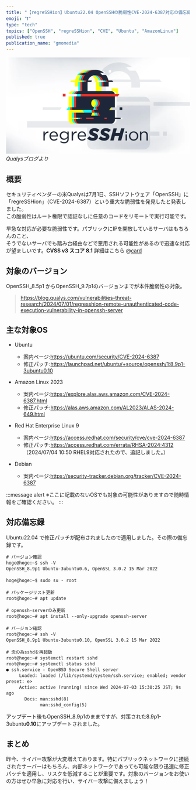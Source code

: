 ```yaml
---
title: "【regreSSHion】Ubuntu22.04 OpenSSHの脆弱性CVE-2024-6387対応の備忘録"
emoji: "❗️"
type: "tech"
topics: ["OpenSSH", "regreSSHion", "CVE", "Ubuntu", "AmazonLinux"]
published: true
publication_name: "gmomedia"
---
```


![](/images/866a68de1f2398/Q-regreSSHion-1200x628-1.webp)
*Qualysブログより*
## 概要
セキュリティベンダーの米Qualysは7月1日、SSHソフトウェア「OpenSSH」に「regreSSHion」（CVE-2024-6387）という重大な脆弱性を発見したと発表しました。  
この脆弱性はルート権限で認証なしに任意のコードをリモートで実行可能です。  

早急な対応が必要な脆弱性です。パブリックにIPを開放しているサーバはもちろんのこと、  
そうでないサーバでも踏み台経由などで悪用される可能性があるので迅速な対応が望ましいです。**CVSS v3 スコア 8.1**
詳細はこちら
@[card](https://blog.qualys.com/vulnerabilities-threat-research/2024/07/01/regresshion-remote-unauthenticated-code-execution-vulnerability-in-openssh-server)




## 対象のバージョン
OpenSSH_8.5p1 からOpenSSH_9.7p1のバージョンまでが本件脆弱性の対象。

> https://blog.qualys.com/vulnerabilities-threat-research/2024/07/01/regresshion-remote-unauthenticated-code-execution-vulnerability-in-openssh-server

## 主な対象OS
- Ubuntu
  - 案内ページ:https://ubuntu.com/security/CVE-2024-6387
  - 修正パッチ:https://launchpad.net/ubuntu/+source/openssh/1:8.9p1-3ubuntu0.10

- Amazon Linux 2023
  - 案内ページ:https://explore.alas.aws.amazon.com/CVE-2024-6387.html
  - 修正パッチ:https://alas.aws.amazon.com/AL2023/ALAS-2024-649.html

- Red Hat Enterprise Linux 9
  - 案内ページ:https://access.redhat.com/security/cve/cve-2024-6387
  - 修正パッチ:https://access.redhat.com/errata/RHSA-2024:4312  
  （2024/07/04 10:50 RHEL9対応されたので、追記しました。）

- Debian
  - 案内ページ:https://security-tracker.debian.org/tracker/CVE-2024-6387

:::message  alert
※ここに記載のないOSでも対象の可能性がありますので随時情報をご確認ください。
:::

## 対応備忘録

Ubuntu22.04 で修正パッチが配布されましたので適用しました。その際の備忘録です。

```
# バージョン確認
hoge@hoge:~$ ssh -V
OpenSSH_8.9p1 Ubuntu-3ubuntu0.6, OpenSSL 3.0.2 15 Mar 2022

hoge@hoge:~$ sudo su - root

# パッケージリスト更新
root@hoge:~# apt update

# openssh-serverのみ更新
root@hoge:~# apt install --only-upgrade openssh-server

# バージョン確認
root@hoge:~# ssh -V
OpenSSH_8.9p1 Ubuntu-3ubuntu0.10, OpenSSL 3.0.2 15 Mar 2022

# 念の為sshdを再起動
root@hoge:~# systemctl restart sshd
root@hoge:~# systemctl status sshd
● ssh.service - OpenBSD Secure Shell server
     Loaded: loaded (/lib/systemd/system/ssh.service; enabled; vendor preset: e>
     Active: active (running) since Wed 2024-07-03 15:30:25 JST; 9s ago
       Docs: man:sshd(8)
             man:sshd_config(5)

```
アップデート後もOpenSSH_8.9p1のままですが、対策された8.9p1-3ubuntu**0.10**にアップデートされました。

## まとめ
昨今、サイバー攻撃が大変増えております。特にパブリックネットワークに接続されたサーバーはもちろん、内部ネットワークであっても可能な限り迅速に修正パッチを適用し、リスクを低減することが重要です。対象のバージョンをお使いの方はぜひ早急に対応を行い、サイバー攻撃に備えましょう！
